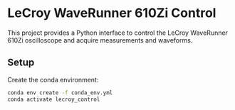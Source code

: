 # LeCroy WaveRunner 610Zi Control

This project provides a Python interface to control the LeCroy WaveRunner 610Zi oscilloscope and acquire measurements and waveforms.

## Setup

Create the conda environment:

```bash
conda env create -f conda_env.yml
conda activate lecroy_control